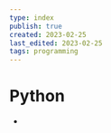 ```yaml
---
type: index
publish: true
created: 2023-02-25
last_edited: 2023-02-25
tags: programming
---
```

# Python
- 